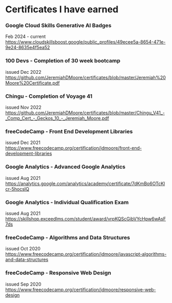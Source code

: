 # Certificates I have earned

### Google Cloud Skills Generative AI Badges
Feb 2024 - current<br>
https://www.cloudskillsboost.google/public_profiles/49ecee5a-8654-471e-9e24-8635e4f5ea52

### 100 Devs - Completion of 30 week bootcamp
issued Dec 2022<br>
https://github.com/JeremiahDMoore/certificates/blob/master/Jeremiah%20Moore%20Certificate.pdf

### Chingu - Completion of Voyage 41 
issued Nov 2022<br> 
https://github.com/JeremiahDMoore/certificates/blob/master/Chingu_V41_-_Comp_Cert_-_Geckos_10_-_Jeremiah_Moore.pdf

### freeCodeCamp - Front End Development Libraries
issued Dec 2021<br> 
https://www.freecodecamp.org/certification/jdmoore/front-end-development-libraries

### Google Analytics - Advanced Google Analytics 
issued Aug 2021<br>
https://analytics.google.com/analytics/academy/certificate/7dKmBo6OTcKlcr-5hocsIQ

### Google Analytics - Individual Qualification Exam
issued Aug 2021<br>
https://skillshop.exceedlms.com/student/award/vrpKQScGibVYcHpw6wAsF7ds

### freeCodeCamp - Algorithms and Data Structures
issued Oct 2020<br>
https://www.freecodecamp.org/certification/jdmoore/javascript-algorithms-and-data-structures

### freeCodeCamp - Responsive Web Design
issued Sep 2020<br> 
https://www.freecodecamp.org/certification/jdmoore/responsive-web-design
